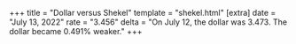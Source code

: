 +++
title = "Dollar versus Shekel"
template = "shekel.html"
[extra]
date = "July 13, 2022"
rate = "3.456"
delta = "On July 12, the dollar was 3.473. The dollar became 0.491% weaker."
+++
